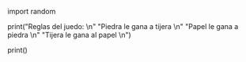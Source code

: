 import random

print("Reglas del juedo: \n"
"Piedra le gana a tijera \n"
"Papel le gana a piedra \n"
"Tijera le gana al papel \n")

print()
